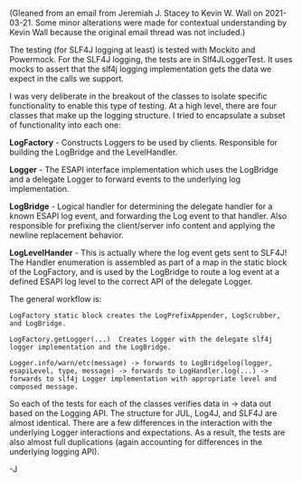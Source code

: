 (Gleaned from an email from Jeremiah J. Stacey to Kevin W. Wall on 2021-03-21.  Some minor alterations were made for contextual understanding by Kevin Wall because the original email thread was not included.)

The testing (for SLF4J logging at least) is tested with Mockito and Powermock.  For the SLF4J logging, the tests are in Slf4JLoggerTest.  It uses mocks to assert that the slf4j logging implementation gets the data we expect in the calls we support.

I was very deliberate in the breakout of the classes to isolate specific functionality to enable this type of testing.  At a high level, there are four classes that make up the logging structure.
I tried to encapsulate a subset of functionality into each one:

**LogFactory** - Constructs Loggers to be used by clients.  Responsible for building the LogBridge and the LevelHandler.

**Logger** - The ESAPI interface implementation which uses the LogBridge and a delegate Logger to forward events to the underlying log implementation.

**LogBridge** - Logical handler for determining the delegate handler for a known ESAPI log event, and forwarding the Log event to that handler.  Also responsible for prefixing the client/server info content and applying the newline replacement behavior.

**LogLevelHander** - This is actually where the log event gets sent to SLF4J!  The Handler enumeration is assembled as part of a map in the static block of the LogFactory, and is used by the LogBridge to route a log event at a defined ESAPI log level to the correct API of the delegate Logger.


The general workflow is:

    LogFactory static block creates the LogPrefixAppender, LogScrubber, and LogBridge.

    LogFactory.getLogger(...)  Creates Logger with the delegate slf4j logger implementation and the LogBridge.

    Logger.info/warn/etc(message) -> forwards to LogBridgelog(logger, esapiLevel, type, message) -> forwards to LogHandler.log(...) -> forwards to slf4j Logger implementation with appropriate level and composed message.

So each of the tests for each of the classes verifies data in -> data out based on the Logging API.  The structure for JUL, Log4J, and SLF4J are almost identical.  There are a few differences in the interaction with the underlying Logger interactions and expectations.  As a result, the tests are also almost full duplications (again accounting for differences in the underlying logging API).

-J
